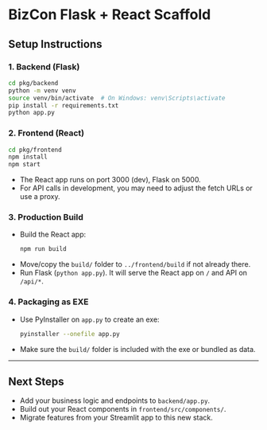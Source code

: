# BizCon Flask + React Scaffold

## Setup Instructions

### 1. Backend (Flask)

```bash
cd pkg/backend
python -m venv venv
source venv/bin/activate  # On Windows: venv\Scripts\activate
pip install -r requirements.txt
python app.py
```

### 2. Frontend (React)

```bash
cd pkg/frontend
npm install
npm start
```

- The React app runs on port 3000 (dev), Flask on 5000.
- For API calls in development, you may need to adjust the fetch URLs or use a proxy.

### 3. Production Build

- Build the React app:
  ```bash
  npm run build
  ```
- Move/copy the `build/` folder to `../frontend/build` if not already there.
- Run Flask (`python app.py`). It will serve the React app on `/` and API on `/api/*`.

### 4. Packaging as EXE

- Use PyInstaller on `app.py` to create an exe:
  ```bash
  pyinstaller --onefile app.py
  ```
- Make sure the `build/` folder is included with the exe or bundled as data.

---

## Next Steps
- Add your business logic and endpoints to `backend/app.py`.
- Build out your React components in `frontend/src/components/`.
- Migrate features from your Streamlit app to this new stack. 